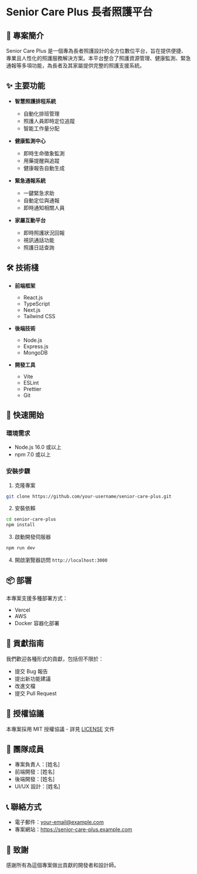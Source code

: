 # Senior Care Plus 長者照護平台

## 📝 專案簡介
Senior Care Plus 是一個專為長者照護設計的全方位數位平台，旨在提供便捷、專業且人性化的照護服務解決方案。本平台整合了照護資源管理、健康監測、緊急通報等多項功能，為長者及其家屬提供完整的照護支援系統。

## ✨ 主要功能
- **智慧照護排程系統**
  - 自動化排班管理
  - 照護人員即時定位追蹤
  - 智能工作量分配

- **健康監測中心**
  - 即時生命徵象監測
  - 用藥提醒與追蹤
  - 健康報告自動生成

- **緊急通報系統**
  - 一鍵緊急求助
  - 自動定位與通報
  - 即時通知相關人員

- **家屬互動平台**
  - 即時照護狀況回報
  - 視訊通話功能
  - 照護日誌查詢

## 🛠 技術棧
- **前端框架**
  - React.js
  - TypeScript
  - Next.js
  - Tailwind CSS

- **後端技術**
  - Node.js
  - Express.js
  - MongoDB

- **開發工具**
  - Vite
  - ESLint
  - Prettier
  - Git

## 🚀 快速開始

### 環境需求
- Node.js 16.0 或以上
- npm 7.0 或以上

### 安裝步驟
1. 克隆專案
```bash
git clone https://github.com/your-username/senior-care-plus.git
```

2. 安裝依賴
```bash
cd senior-care-plus
npm install
```

3. 啟動開發伺服器
```bash
npm run dev
```

4. 開啟瀏覽器訪問 `http://localhost:3000`

## 📦 部署
本專案支援多種部署方式：
- Vercel
- AWS
- Docker 容器化部署

## 🤝 貢獻指南
我們歡迎各種形式的貢獻，包括但不限於：
- 提交 Bug 報告
- 提出新功能建議
- 改進文檔
- 提交 Pull Request

## 📄 授權協議
本專案採用 MIT 授權協議 - 詳見 [LICENSE](LICENSE) 文件

## 👥 團隊成員
- 專案負責人：[姓名]
- 前端開發：[姓名]
- 後端開發：[姓名]
- UI/UX 設計：[姓名]

## 📞 聯絡方式
- 電子郵件：your-email@example.com
- 專案網站：https://senior-care-plus.example.com

## 🙏 致謝
感謝所有為這個專案做出貢獻的開發者和設計師。
